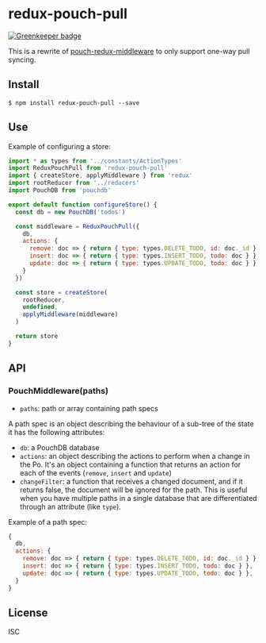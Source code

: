 # redux-pouch-pull

[![Greenkeeper badge](https://badges.greenkeeper.io/Qard/redux-pouch-pull.svg)](https://greenkeeper.io/)

This is a rewrite of [pouch-redux-middleware](https://github.com/pgte/pouch-redux-middleware)
to only support one-way pull syncing.

## Install

```
$ npm install redux-pouch-pull --save
```

## Use

Example of configuring a store:

```js
import * as types from '../constants/ActionTypes'
import ReduxPouchPull from 'redux-pouch-pull'
import { createStore, applyMiddleware } from 'redux'
import rootReducer from '../reducers'
import PouchDB from 'pouchdb'

export default function configureStore() {
  const db = new PouchDB('todos')

  const middleware = ReduxPouchPull({
    db,
    actions: {
      remove: doc => { return { type: types.DELETE_TODO, id: doc._id } },
      insert: doc => { return { type: types.INSERT_TODO, todo: doc } },
      update: doc => { return { type: types.UPDATE_TODO, todo: doc } },
    }
  })

  const store = createStore(
    rootReducer,
    undefined,
    applyMiddleware(middleware)
  )

  return store
}
```

## API

### PouchMiddleware(paths)

* `paths`: path or array containing path specs

A path spec is an object describing the behaviour of a sub-tree of the state it has the following attributes:

* `db`: a PouchDB database
* `actions`: an object describing the actions to perform when a change in the Po. It's an object containing a function that returns an action for each of the events (`remove`, `insert` and `update`)
* `changeFilter`: a function that receives a changed document, and if it returns
false, the document will be ignored for the path. This is useful when you have
multiple paths in a single database that are differentiated through an attribute
(like `type`).

Example of a path spec:

```js
{
  db,
  actions: {
    remove: doc => { return { type: types.DELETE_TODO, id: doc._id } },
    insert: doc => { return { type: types.INSERT_TODO, todo: doc } },
    update: doc => { return { type: types.UPDATE_TODO, todo: doc } },
  }
}
```

## License

ISC
